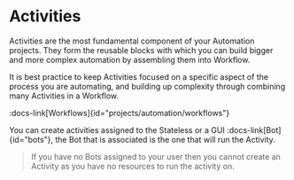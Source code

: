 # Activities 

Activities are the most fundamental component of your Automation projects. They form the reusable blocks with which you can build bigger and more complex automation by assembling them into Workflow. 

It is best practice to keep Activities focused on a specific aspect of the process you are automating, and building up complexity through combining many Activities in a Workflow.

 :docs-link\[Workflows]{id="projects/automation/workflows"}

You can create activities assigned to the Stateless or a GUI :docs-link[Bot]{id="bots"}, the Bot that is associated is the one that will run the Activity. 

> If you have no Bots assigned to your user then you cannot create an Activity as you have no resources to run the activity on.

